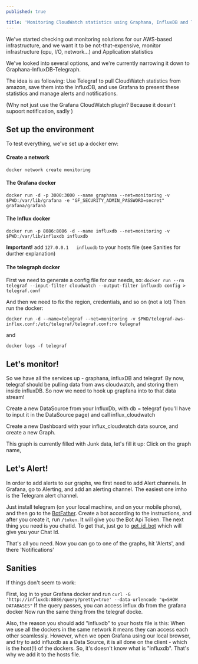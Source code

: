 ```yaml
---
published: true

title: 'Monitoring CloudWatch statistics using Graphana, InfluxDB and Telegraf'
---
```


We've started checking out monitoring solutions for our AWS-based infrastructure, and we want it to be not-that-expensive, monitor infrastructure (cpu, I/O, network...) and Application statistics

We've looked into several options, and we're currently narrowing it down to Graphana-InfluxDB-Telegraph. 

The idea is as following: Use Telegraf to pull CloudWatch statistics from amazon, save them into the InfluxDB, and use Grafana to present these statistics and manage alerts and notifications. 

(Why not just use the Grafana CloudWatch plugin? Because it doesn't supoort notification, sadly )

## Set up the environment

To test everything, we've set up a docker env: 

#### Create a network
`docker network create monitoring`

#### The Grafana docker
`docker run -d -p 3000:3000 --name graphana --net=monitoring -v $PWD:/var/lib/grafana -e "GF_SECURITY_ADMIN_PASSWORD=secret" grafana/grafana`

#### The Influx docker
`docker run -p 8086:8086 -d --name influxdb --net=monitoring -v $PWD:/var/lib/influxdb influxdb`

**Important!** add `127.0.0.1	influxdb` to your hosts file (see Sanities for durther explanation)

#### The telegraph docker

First we need to generate a config file for our needs, so:
`docker run --rm telegraf --input-filter cloudwatch --output-filter influxdb config > telegraf.conf`

And then we need to fix the region, credentials, and so on (not a lot)
Then run the docker:

`docker run -d --name=telegraf --net=monitoring -v $PWD/telegraf-aws-influx.conf:/etc/telegraf/telegraf.conf:ro telegraf`

and 

`docker logs -f telegraf`

## Let's monitor!

So we have all the services up - graphana, influxDB and telegraf. By now, telegraf should be pulling data from aws cloudwatch, and storing them inside influxDB. So now we need to hook up grapfana into to that data stream! 

Create a new DataSource from your InfluxDb, with db = telegraf (you'll have to input it in the DataSource page) and call influx_cloudwatch

Create a new Dashboard with your influx_cloudwatch data source, and create a new Graph.

This graph is currently filled with Junk data, let's fill it up:
Click on the graph name, 


## Let's Alert!

In order to add alerts to our graphs, we first need to add Alert channels. 
In Grafana, go to Alerting, and add an alerting channel. 
The easiest one imho is the Telegram alert channel.

Just install telegram (on your local machine, and on your mobile phone), and then go to the [BotFather](https://telegram.me/botfather).
Create a bot according to the instructions, and after you create it, run `/token`. It will give you the Bot Api Token. 
The next thing you need is you chatId. To get that, just go to [get_id_bot](https://telegram.me/get_id_bot)
which will give you your Chat Id. 

That's all you need. Now you can go to one of the graphs, hit 'Alerts', and there 'Notifications'

## Sanities

If things don't seem to work:

First, log in to your Grafana docker and run 
`curl -G 'http://influxdb:8086/query?pretty=true' --data-urlencode "q=SHOW DATABASES"`
If the query passes, you can access influx db from the grafana docker
Now run the same thing from the telegraf docke.

Also, the reason you should add "influxdb" to your hosts file is this:
When we use all the dockers in the same network it means they can access each other seamlessly. However, when we open Grafana using our local browser, and try to add influxdb as a Data Source, it is all done on the client - which is the host(!) of the dockers. So, it's doesn't know what is "influxdb". That's why we add it to the hosts file. 







